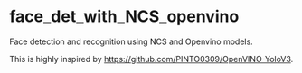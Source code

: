 # face_det_with_NCS_openvino
Face detection and recognition using NCS and Openvino models. 

This is highly inspired by https://github.com/PINTO0309/OpenVINO-YoloV3. 
